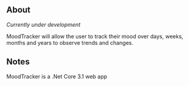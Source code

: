 ## About
*Currently under development*

MoodTracker will allow the user to track their mood over days, weeks, months and years to observe trends and changes.

## Notes
MoodTracker is a .Net Core 3.1 web app 